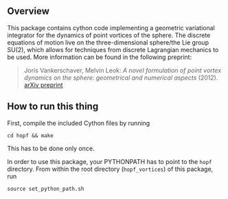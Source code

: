 Overview
--------

This package contains cython code implementing a geometric variational integrator for the dynamics of point vortices of the sphere.  The discrete equations of motion live on the three-dimensional sphere/the Lie group SU(2), which allows for techniques from discrete Lagrangian mechanics to be used.  More information can be found in the following preprint: 

> Joris Vankerschaver, Melvin Leok: 
> _A novel formulation of point vortex dynamics on the sphere: geometrical and numerical aspects_ (2012). 
> [arXiv preprint](http://arxiv.org/abs/1211.4560)


How to run this thing
---------------------

First, compile the included Cython files by running 

    cd hopf && make

This has to be done only once.

In order to use this package, your PYTHONPATH has to point to the `hopf` directory. From within the root directory (`hopf_vortices`) of this package, run

    source set_python_path.sh

